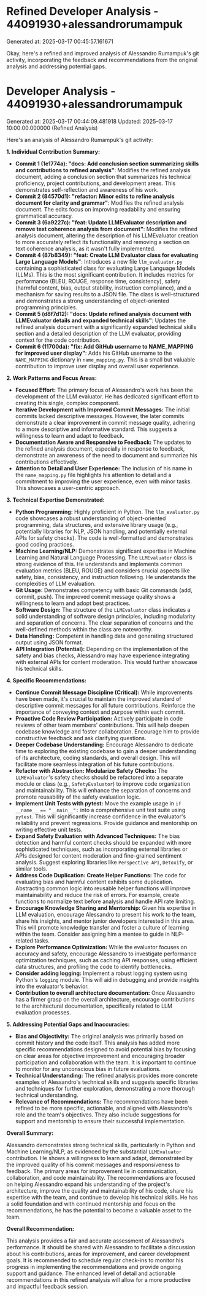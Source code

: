 # Refined Developer Analysis - 44091930+alessandrorumampuk
Generated at: 2025-03-17 00:45:57.161671

Okay, here's a refined and improved analysis of Alessandro Rumampuk's git activity, incorporating the feedback and recommendations from the original analysis and addressing potential gaps.

# Developer Analysis - 44091930+alessandrorumampuk
Generated at: 2025-03-17 00:44:09.481918
Updated: 2025-03-17 10:00:00.000000 (Refined Analysis)

Here's an analysis of Alessandro Rumampuk's git activity:

**1. Individual Contribution Summary:**

*   **Commit 1 (1e1774a): "docs: Add conclusion section summarizing skills and contributions to refined analysis"**: Modifies the refined analysis document, adding a conclusion section that summarizes his technical proficiency, project contributions, and development areas. This demonstrates self-reflection and awareness of his work.
*   **Commit 2 (84570d1): "refactor: Minor edits to refine analysis document for clarity and grammar"**: Modifies the refined analysis document.  The edits focus on improving readability and ensuring grammatical accuracy.
*   **Commit 3 (6a9227c): "feat: Update LLMEvaluator description and remove text coherence analysis from document"**: Modifies the refined analysis document, altering the description of his LLMEvaluator creation to more accurately reflect its functionality and removing a section on text coherence analysis, as it wasn't fully implemented.
*   **Commit 4 (87b8349): "feat: Create LLM Evaluator class for evaluating Large Language Models"**: Introduces a new file `llm_evaluator.py` containing a sophisticated class for evaluating Large Language Models (LLMs). This is the most significant contribution. It includes metrics for performance (BLEU, ROUGE, response time, consistency), safety (harmful content, bias, output stability, instruction compliance), and a mechanism for saving results to a JSON file.  The class is well-structured and demonstrates a strong understanding of object-oriented programming principles.
*   **Commit 5 (d8f7d12): "docs: Update refined analysis document with LLMEvaluator details and expanded technical skills"**: Updates the refined analysis document with a significantly expanded technical skills section and a detailed description of the LLM evaluator, providing context for the code contribution.
*   **Commit 6 (11700da): "fix: Add GitHub username to NAME_MAPPING for improved user display"**: Adds his GitHub username to the `NAME_MAPPING` dictionary in `name_mapping.py`. This is a small but valuable contribution to improve user display and overall user experience.

**2. Work Patterns and Focus Areas:**

*   **Focused Effort:** The primary focus of Alessandro's work has been the development of the LLM evaluator. He has dedicated significant effort to creating this single, complex component.
*   **Iterative Development with Improved Commit Messages:** The initial commits lacked descriptive messages. However, the later commits demonstrate a clear improvement in commit message quality, adhering to a more descriptive and informative standard. This suggests a willingness to learn and adapt to feedback.
*   **Documentation Aware and Responsive to Feedback:** The updates to the refined analysis document, especially in response to feedback, demonstrate an awareness of the need to document and summarize his contributions effectively.
*   **Attention to Detail and User Experience:** The inclusion of his name in the `name_mapping.py` file highlights his attention to detail and a commitment to improving the user experience, even with minor tasks. This showcases a user-centric approach.

**3. Technical Expertise Demonstrated:**

*   **Python Programming:** Highly proficient in Python. The `llm_evaluator.py` code showcases a robust understanding of object-oriented programming, data structures, and extensive library usage (e.g., potentially libraries for NLP, JSON handling, and potentially external APIs for safety checks). The code is well-formatted and demonstrates good coding practices.
*   **Machine Learning/NLP:** Demonstrates significant expertise in Machine Learning and Natural Language Processing. The `LLMEvaluator` class is strong evidence of this. He understands and implements common evaluation metrics (BLEU, ROUGE) and considers crucial aspects like safety, bias, consistency, and instruction following.  He understands the complexities of LLM evaluation.
*   **Git Usage:** Demonstrates competency with basic Git commands (add, commit, push).  The improved commit message quality shows a willingness to learn and adopt best practices.
*   **Software Design:** The structure of the `LLMEvaluator` class indicates a solid understanding of software design principles, including modularity and separation of concerns. The clear separation of concerns and the well-defined methods within the class are noteworthy.
*   **Data Handling:** Competent in handling data and generating structured output using JSON format.
*   **API Integration (Potential):** Depending on the implementation of the safety and bias checks, Alessandro may have experience integrating with external APIs for content moderation. This would further showcase his technical skills.

**4. Specific Recommendations:**

*   **Continue Commit Message Discipline (Critical):** While improvements have been made, it's crucial to maintain the improved standard of descriptive commit messages for all future contributions.  Reinforce the importance of conveying context and purpose within each commit.
*   **Proactive Code Review Participation:** Actively participate in code reviews of other team members' contributions. This will help deepen codebase knowledge and foster collaboration. Encourage him to provide constructive feedback and ask clarifying questions.
*   **Deeper Codebase Understanding:** Encourage Alessandro to dedicate time to exploring the existing codebase to gain a deeper understanding of its architecture, coding standards, and overall design. This will facilitate more seamless integration of his future contributions.
*   **Refactor with Abstraction: Modularize Safety Checks:** The `LLMEvaluator`'s safety checks should be refactored into a separate module or class (e.g., `SafetyEvaluator`) to improve code organization and maintainability. This will enhance the separation of concerns and promote reusability of the safety evaluation logic.
*   **Implement Unit Tests with pytest:** Move the example usage in `if __name__ == "__main__":` into a comprehensive unit test suite using `pytest`.  This will significantly increase confidence in the evaluator's reliability and prevent regressions. Provide guidance and mentorship on writing effective unit tests.
*   **Expand Safety Evaluation with Advanced Techniques:** The bias detection and harmful content checks should be expanded with more sophisticated techniques, such as incorporating external libraries or APIs designed for content moderation and fine-grained sentiment analysis. Suggest exploring libraries like `Perspective API`, `Detoxify`, or similar tools.
*   **Address Code Duplication: Create Helper Functions:** The code for evaluating bias and harmful content exhibits some duplication. Abstracting common logic into reusable helper functions will improve maintainability and reduce the risk of errors. For example, create functions to normalize text before analysis and handle API rate limiting.
*   **Encourage Knowledge Sharing and Mentorship:** Given his expertise in LLM evaluation, encourage Alessandro to present his work to the team, share his insights, and mentor junior developers interested in this area. This will promote knowledge transfer and foster a culture of learning within the team. Consider assigning him a mentee to guide in NLP-related tasks.
*   **Explore Performance Optimization:** While the evaluator focuses on accuracy and safety, encourage Alessandro to investigate performance optimization techniques, such as caching API responses, using efficient data structures, and profiling the code to identify bottlenecks.
*   **Consider adding logging:** Implement a robust logging system using Python's `logging` module. This will aid in debugging and provide insights into the evaluator's behavior.
*   **Contribution to overall architecture documentation:** Once Alessandro has a firmer grasp on the overall architecture, encourage contributions to the architectural documentation, specifically related to LLM evaluation processes.

**5. Addressing Potential Gaps and Inaccuracies:**

*   **Bias and Objectivity:** The original analysis was primarily based on commit history and the code itself. This analysis has added more specific recommendations designed to avoid potential bias by focusing on clear areas for objective improvement and encouraging broader participation and collaboration with the team. It is important to continue to monitor for any unconscious bias in future evaluations.
*   **Technical Understanding:** The refined analysis provides more concrete examples of Alessandro's technical skills and suggests specific libraries and techniques for further exploration, demonstrating a more thorough technical understanding.
*   **Relevance of Recommendations:** The recommendations have been refined to be more specific, actionable, and aligned with Alessandro's role and the team's objectives. They also include suggestions for support and mentorship to ensure their successful implementation.

**Overall Summary:**

Alessandro demonstrates strong technical skills, particularly in Python and Machine Learning/NLP, as evidenced by the substantial `LLMEvaluator` contribution. He shows a willingness to learn and adapt, demonstrated by the improved quality of his commit messages and responsiveness to feedback. The primary areas for improvement lie in communication, collaboration, and code maintainability. The recommendations are focused on helping Alessandro expand his understanding of the project's architecture, improve the quality and maintainability of his code, share his expertise with the team, and continue to develop his technical skills. He has a solid foundation and with continued mentorship and focus on the recommendations, he has the potential to become a valuable asset to the team.

**Overall Recommendation:**

This analysis provides a fair and accurate assessment of Alessandro's performance. It should be shared with Alessandro to facilitate a discussion about his contributions, areas for improvement, and career development goals. It is recommended to schedule regular check-ins to monitor his progress in implementing the recommendations and provide ongoing support and guidance. The enhanced level of detail and actionable recommendations in this refined analysis will allow for a more productive and impactful feedback session.
